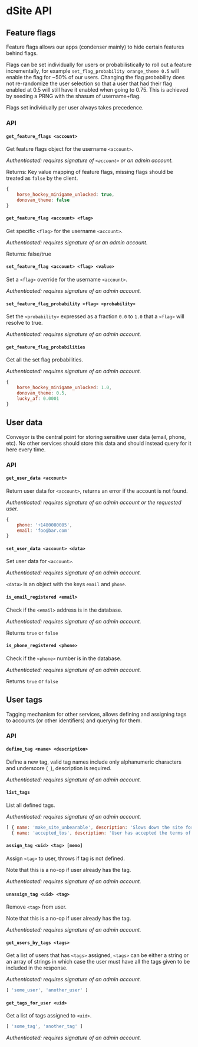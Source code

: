
dSite API
========

Feature flags
-------------

Feature flags allows our apps (condenser mainly) to hide certain features behind flags.

Flags can be set individually for users or probabilistically to roll out a feature incrementally, for example `set_flag_probability orange_theme 0.5` will enable the flag for ~50% of our users. Changing the flag probability does not re-randomize the user selection so that a user that had their flag enabled at 0.5 will still have it enabled when going to 0.75. This is achieved by seeding a PRNG with the shasum of username+flag.

Flags set individually per user always takes precedence.

### API

#### `get_feature_flags <account>`

Get feature flags object for the username `<account>`.

*Authenticated: requires signature of `<account>` or an admin account.*

Returns: Key value mapping of feature flags, missing flags should be treated as `false` by the client.

```js
{
    horse_hockey_minigame_unlocked: true,
    donovan_theme: false
}
```


#### `get_feature_flag <account> <flag>`

Get specific `<flag>` for the username `<account>`.

*Authenticated: requires signature of <account> or an admin account.*

Returns: false/true


#### `set_feature_flag <account> <flag> <value>`

Set a `<flag>` override for the username `<account>`.

*Authenticated: requires signature of an admin account.*


#### `set_feature_flag_probability <flag> <probability>`

Set the `<probability>` expressed as a fraction `0.0` to `1.0` that a `<flag>` will resolve to true.

*Authenticated: requires signature of an admin account.*


#### `get_feature_flag_probabilities`

Get all the set flag probabilities.

*Authenticated: requires signature of an admin account.*

```js
{
    horse_hockey_minigame_unlocked: 1.0,
    donovan_theme: 0.5,
    lucky_af: 0.0001
}
```


User data
---------

Conveyor is the central point for storing sensitive user data (email, phone, etc). No other services should store this data and should instead query for it here every time.

### API

#### `get_user_data <account>`

Return user data for `<account>`, returns an error if the account is not found.

*Authenticated: requires signature of an admin account or the requested user.*

```js
{
    phone: '+1480080085',
    email: 'foo@bar.com'
}
```


#### `set_user_data <account> <data>`

Set user data for `<account>`.

*Authenticated: requires signature of an admin account.*

`<data>` is an object with the keys `email` and `phone`.


#### `is_email_registered <email>`

Check if the `<email>` address is in the database.

*Authenticated: requires signature of an admin account.*

Returns `true` or `false`


#### `is_phone_registered <phone>`

Check if the `<phone>` number is in the database.

*Authenticated: requires signature of an admin account.*

Returns `true` or `false`



User tags
---------

Tagging mechanism for other services, allows defining and assigning tags to accounts (or other identifiers) and querying for them.

### API

#### `define_tag <name> <description>`

Define a new tag, valid tag names include only alphanumeric characters and underscore (`_`), description is required.

*Authenticated: requires signature of an admin account.*


#### `list_tags`

List all defined tags.

*Authenticated: requires signature of an admin account.*

```js
[ { name: 'make_site_unbearable', description: 'Slows down the site for user by adding a sleep(5) to every request.' },
  { name: 'accepted_tos', description: 'User has accepted the terms of service' } ]
```

#### `assign_tag <uid> <tag> [memo]`

Assign `<tag>` to user, throws if tag is not defined.

Note that this is a no-op if user already has the tag.

*Authenticated: requires signature of an admin account.*


#### `unassign_tag <uid> <tag>`

Remove `<tag>` from user.

Note that this is a no-op if user already has the tag.

*Authenticated: requires signature of an admin account.*


#### `get_users_by_tags <tags>`

Get a list of users that has `<tags>` assigned, `<tags>` can be either
a string or an array of strings in which case the user must have all the tags given
to be included in the response.

*Authenticated: requires signature of an admin account.*

```js
[ 'some_user', 'another_user' ]
```


#### `get_tags_for_user <uid>`

Get a list of tags assigned to `<uid>`.

```js
[ 'some_tag', 'another_tag' ]
```

*Authenticated: requires signature of an admin account.*

